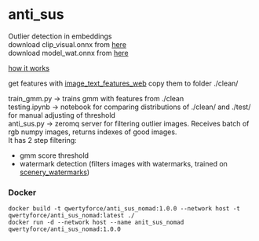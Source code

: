# anti_sus  
Outlier detection in embeddings  
download clip_visual.onnx from [here](https://github.com/qwertyforce/anti_sus/releases/tag/clip_onnx_model)  
download model_wat.onnx from [here](https://github.com/qwertyforce/anti_sus/releases/tag/wat_model_0.1)

[how it works](https://github.com/qwertyforce/anti_sus/blob/main/automatic_image_mining.md)  
  
get features with [image_text_features_web](https://github.com/qwertyforce/image_text_features_web) copy them to folder ./clean/  

train_gmm.py -> trains gmm with features from ./clean  
testing.ipynb -> notebook for comparing distributions of ./clean/ and ./test/ for manual adjusting of threshold  
anti_sus.py -> zeromq server for filtering outlier images. Receives batch of rgb numpy images, returns indexes of good images.  
It has 2 step filtering:
- gmm score threshold  
- watermark detection (filters images with watermarks, trained on  [scenery_watermarks](https://github.com/qwertyforce/scenery_watermarks))

### Docker
```docker build -t qwertyforce/anti_sus_nomad:1.0.0 --network host -t qwertyforce/anti_sus_nomad:latest ./```  
```docker run -d --network host --name anit_sus_nomad qwertyforce/anti_sus_nomad:1.0.0```  
